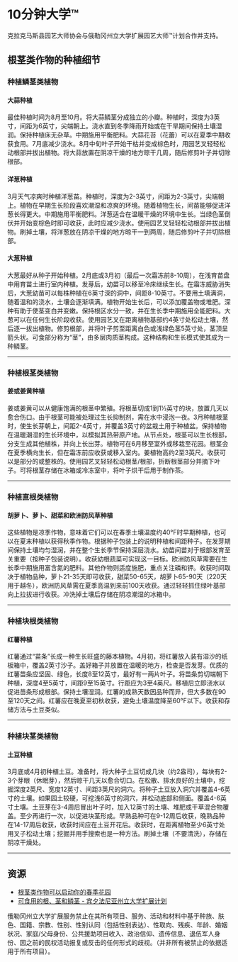 # 10分钟大学™

克拉克马斯县园艺大师协会与俄勒冈州立大学扩展园艺大师™计划合作并支持。

## 根茎类作物的种植细节

### 种植鳞茎类植物

#### 大蒜种植
最佳种植时间为8月至10月。将大蒜鳞茎分成独立的小瓣。种植时，深度为3英寸，间距为6英寸，尖端朝上。浇水直到冬季降雨开始或在干旱期间保持土壤湿润。保持种植床无杂草。中期施用平衡肥料。大蒜花苔（花蕾）可以在夏季中期收获食用。7月底减少浇水。8月中旬叶子开始干枯并变成棕色时，用园艺叉轻轻松动根部并拔出植物。将大蒜放置在阴凉干燥的地方晾干几周，随后修剪叶子并切除根部。

#### 洋葱种植
3月天气凉爽时种植洋葱苗。种植时，深度为2-3英寸，间距为2-3英寸，尖端朝上。植物在早期生长阶段喜欢潮湿和凉爽的环境。随着植物生长，间苗能够促进洋葱长得更大。中期施用平衡肥料。洋葱适合在温暖干燥的环境中生长。当绿色茎倒伏并开始变棕色时即可收获，此时应减少浇水。使用园艺叉轻轻松动根部并拔出植物。刷掉土壤，将洋葱放在阴凉干燥的地方晾干一到两周，随后修剪叶子并切除根部。

#### 大葱种植
大葱最好从种子开始种植。2月底或3月初（最后一次霜冻前8-10周），在浅育苗盘中用育苗土进行室内种植。发芽后，幼苗可以移至冷床继续生长。在霜冻威胁消失后，大葱幼苗可以每株种植在6英寸深的洞中，间距8-10英寸。不要用土填满洞，随着温和的浇水，土壤会逐渐填满。植物开始生长后，可以添加覆盖物或堆肥。深种有助于使茎变白并变嫩。保持根区水分一致，并在生长季中期施用全能肥料。大葱可以在任何生长阶段收获。使用园艺叉在距离植物基部约4英寸处松动土壤，然后逐一拔出植物。修剪根部，并将叶子剪至距离白色或浅绿色茎5英寸处，茎顶呈箭头状。可食部分称为“茎”，由多层肉质茎构成。这种结构和生长模式使其成为一种鳞茎。

---

### 种植根茎类植物

#### 姜或姜黄种植
姜或姜黄可以从健康饱满的根茎中繁殖。将根茎切成1到1½英寸的块，放置几天以愈合伤口。由于根茎可能被处理过生长抑制剂，需在水中浸泡一夜。3月种植根茎时，使生长芽朝上，间距2-4英寸，并覆盖3英寸的盆栽土用于种植盆。保持植物在温暖潮湿的生长环境中，以模拟其热带原产地。从节点处，根茎可以生长根部，分支生成其他植株，并向上长出芽。植物可在6月移至室外或移栽至花园。根茎会在夏季横向生长，但在霜冻前应收获或移入室内。姜植物高约2至3英尺。收获可以是部分的或整株的。使用园艺叉轻轻松动根茎/根部，折断根茎部分并摘下叶子。可将根茎存储在冰箱或冷冻室中，将叶子烘干后用于制作茶。

---

### 种植直根类植物

#### 胡萝卜、萝卜、甜菜和欧洲防风草种植
这些植物是凉季作物，意味着它们可以在春季土壤温度约40°F时早期种植，也可以在夏末种植以获得秋季作物。根据种子包装上的说明种植和间距种子。在发芽期间保持土壤均匀湿润，并在整个生长季节保持深层浇水。幼苗间苗对于根部发育至关重要（按种子包装说明）。收获幼根蔬菜可实现这一目标。欧洲防风草需要在生长季中期施用富含氮的肥料。其他作物则适度施肥，重点关注磷和钾。收获时间取决于植物品种，萝卜21-35天即可收获，甜菜50-65天，胡萝卜65-90天（220天用于越冬），欧洲防风草需在夏季高温到来前100天收获。通过轻轻抓住绿叶基部向上拉拔进行收获。冲洗掉土壤后存储在阴凉潮湿的冰箱中。

---

### 种植块根类植物

#### 红薯种植
红薯通过“苗条”长成一种生长旺盛的藤本植物。4月初，将红薯放入装有湿沙的纸板箱中，覆盖2英寸沙子。盖好箱子并放置在温暖的地方，检查是否发芽。优质的红薯苗条应坚固、绿色，长度8至12英寸，最好有一两片叶子。将苗条剪切端朝下种植，深度4至5英寸，间距9至15英寸。行距应为3至4英尺。移植后立即浇水以促进苗条形成根部。保持土壤湿润。红薯的成熟天数因品种而异，但大多数在90至120天之间。红薯应在晚夏至初秋收获，避免土壤温度降至60°F以下。收获和存储方法与土豆类似。

---

### 种植块茎类植物

#### 土豆种植
3月底或4月初种植土豆。准备时，将大种子土豆切成几块（约2盎司），每块有2-3个芽眼（休眠芽），然后晾干几天以愈合切口。在松散、排水良好的土壤中，挖掘深度2英尺、宽度12英寸、间距3英尺的洞穴。将种子土豆放入洞穴并覆盖4-6英寸的土壤。如果园土较硬，可挖浅6英寸的洞穴，并松动底部和侧面。覆盖4-6英寸土壤。土豆芽在3-4周后冒出叶子时，加入12英寸的土壤、堆肥或干草混合物覆盖。至少再进行一次，以促进块茎形成。早熟品种可在9-12周后收获，晚熟品种在14-17周后收获，收获时间应在土豆开花后。收获时，在距离植物至少6英寸处用叉子松动土壤；挖掘并用手搜索也是一种方法。刷掉土壤（不要清洗），存储在阴凉干燥处。

---

## 资源

- [根茎类作物可以启动你的春季花园](https://extension.oregonstate.edu/gardening/vegetables/root-crops-can-jump-start-your-spring-garden)  
- [可食用的根、茎和鳞茎 - 宾夕法尼亚州立大学扩展计划](https://extension.psu.edu/edible-roots-stems-and-bulbs)  

俄勒冈州立大学扩展服务禁止在其所有项目、服务、活动和材料中基于种族、肤色、国籍、宗教、性别、性别认同（包括性别表达）、性取向、残疾、年龄、婚姻状况、家庭/父母身份、公共援助项目收入、政治信仰、遗传信息、退伍军人身份、因之前的民权活动报复或反击的任何形式的歧视。（并非所有被禁止的依据适用于所有项目）。